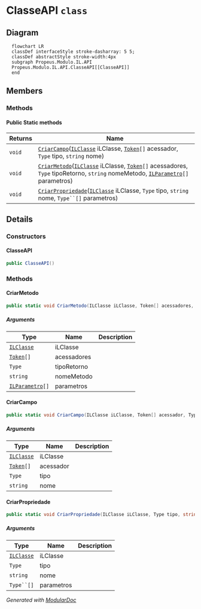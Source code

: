 # ClasseAPI `class`

## Diagram
```mermaid
  flowchart LR
  classDef interfaceStyle stroke-dasharray: 5 5;
  classDef abstractStyle stroke-width:4px
  subgraph Propeus.Modulo.IL.API
  Propeus.Modulo.IL.API.ClasseAPI[[ClasseAPI]]
  end
```

## Members
### Methods
#### Public Static methods
| Returns | Name |
| --- | --- |
| `void` | [`CriarCampo`](#criarcampo)([`ILClasse`](./propeusmoduloilgeradores-ILClasse.md) iLClasse, [`Token`](./propeusmoduloilenums-Token.md)`[]` acessador, `Type` tipo, `string` nome) |
| `void` | [`CriarMetodo`](#criarmetodo)([`ILClasse`](./propeusmoduloilgeradores-ILClasse.md) iLClasse, [`Token`](./propeusmoduloilenums-Token.md)`[]` acessadores, `Type` tipoRetorno, `string` nomeMetodo, [`ILParametro`](./propeusmoduloilgeradores-ILParametro.md)`[]` parametros) |
| `void` | [`CriarPropriedade`](#criarpropriedade)([`ILClasse`](./propeusmoduloilgeradores-ILClasse.md) iLClasse, `Type` tipo, `string` nome, `Type``[]` parametros) |

## Details
### Constructors
#### ClasseAPI
```csharp
public ClasseAPI()
```

### Methods
#### CriarMetodo
```csharp
public static void CriarMetodo(ILClasse iLClasse, Token[] acessadores, Type tipoRetorno, string nomeMetodo, ILParametro[] parametros)
```
##### Arguments
| Type | Name | Description |
| --- | --- | --- |
| [`ILClasse`](./propeusmoduloilgeradores-ILClasse.md) | iLClasse |   |
| [`Token`](./propeusmoduloilenums-Token.md)`[]` | acessadores |   |
| `Type` | tipoRetorno |   |
| `string` | nomeMetodo |   |
| [`ILParametro`](./propeusmoduloilgeradores-ILParametro.md)`[]` | parametros |   |

#### CriarCampo
```csharp
public static void CriarCampo(ILClasse iLClasse, Token[] acessador, Type tipo, string nome)
```
##### Arguments
| Type | Name | Description |
| --- | --- | --- |
| [`ILClasse`](./propeusmoduloilgeradores-ILClasse.md) | iLClasse |   |
| [`Token`](./propeusmoduloilenums-Token.md)`[]` | acessador |   |
| `Type` | tipo |   |
| `string` | nome |   |

#### CriarPropriedade
```csharp
public static void CriarPropriedade(ILClasse iLClasse, Type tipo, string nome, Type[] parametros)
```
##### Arguments
| Type | Name | Description |
| --- | --- | --- |
| [`ILClasse`](./propeusmoduloilgeradores-ILClasse.md) | iLClasse |   |
| `Type` | tipo |   |
| `string` | nome |   |
| `Type``[]` | parametros |   |

*Generated with* [*ModularDoc*](https://github.com/hailstorm75/ModularDoc)
